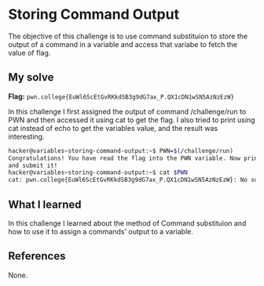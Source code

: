 # Storing Command Output
The objective of this challenge is to use command substituion to store the output of a command in a variable and access that variabe to fetch the value of flag.

## My solve
**Flag:** `pwn.college{EuWl6ScEtGvRKkdSB3g9dG7ax_P.QX1cDN1wSN5AzNzEzW}`

In this challenge I first assigned the output of command /challenge/run to PWN and then accessed it using cat to get the flag. I also tried to print using cat instead of echo to get the variables value, and the result was interesting.
```bash
hacker@variables~storing-command-output:~$ PWN=$(/challenge/run)
Congratulations! You have read the flag into the PWN variable. Now print it out 
and submit it!
hacker@variables~storing-command-output:~$ cat $PWN
cat: pwn.college{EuWl6ScEtGvRKkdSB3g9dG7ax_P.QX1cDN1wSN5AzNzEzW}: No such file or directory
```

## What I learned
In this challenge I learned about the method of Command substituion and how to use it to assign a commands' output to a variable.

## References 
None.
